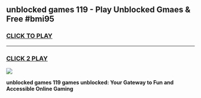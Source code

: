 
## unblocked games 119 - Play Unblocked Gmaes & Free #bmi95
<h3>
<a href="https://premium.freeplayer.one?title=unblocked_games_119&ref=03M">CLICK TO PLAY</a></h3>
<hr>

<h3>
<a href="https://premium.freeplayer.one?title=unblocked_games_119&ref=03M">CLICK 2 PLAY</a>
  
</h3>

<a href="https://premium.freeplayer.one?title=unblocked_games_119&ref=03M"><img src="https://clearcache.store/games.png"></a>


**unblocked games 119 games unblocked: Your Gateway to Fun and Accessible Online Gaming**
